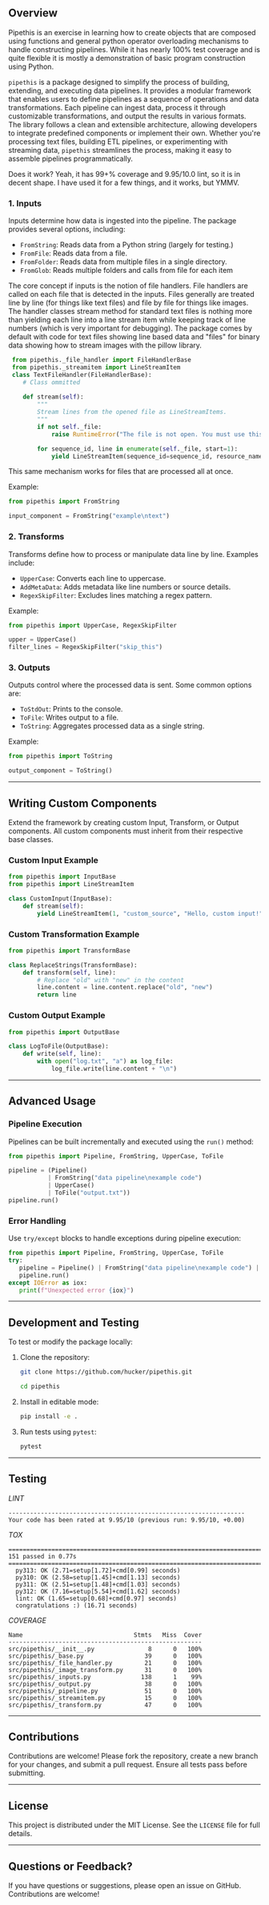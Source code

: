 
## Overview

Pipethis is an exercise in learning how to create objects that are composed using functions and general python
operator overloading mechanisms to handle constructing pipelines.  While it has nearly 100% test coverage and is quite 
flexible it is mostly a demonstration of basic program construction using Python.

`pipethis` is a package designed to simplify the process of building, extending, and executing data pipelines.
It provides a modular framework that enables users to define pipelines as a sequence of operations and data 
transformations. Each pipeline can ingest data, process it through customizable transformations, and output 
the results in various formats. The library follows a clean and extensible architecture, allowing developers to
integrate predefined components or implement their own. Whether you're processing text files, building ETL pipelines, 
or experimenting with streaming data, `pipethis` streamlines the process, making it easy to assemble 
pipelines programmatically.

Does it work?  Yeah, it has 99+% coverage and 9.95/10.0 lint, so it is in decent shape.  I have used it for 
a few things, and it works, but YMMV.

### **1. Inputs**
Inputs determine how data is ingested into the pipeline. The package provides several options, including:
- `FromString`: Reads data from a Python string (largely for testing.)
- `FromFile`: Reads data from a file.
- `FromFolder`: Reads data from multiple files in a single directory.
- `FromGlob`: Reads multiple folders and calls from file for each item

The core concept if inputs is the notion of file handlers. File handlers are called on each file that is detected
in the inputs.  Files generally are treated line by line (for things like text files) and file by file for things
like images.  The handler classes stream method for standard text files is nothing more than yielding each line into
a line stream item while keeping track of line numbers (which is very important for debugging).  The package
comes by default with code for text files showing line based data and "files" for binary data showing how to 
stream images with the pillow library.

```python
 from pipethis._file_handler import FileHandlerBase
 from pipethis._streamitem import LineStreamItem
 class TextFileHandler(FileHandlerBase):
    # Class ommitted
    
    def stream(self):
        """
        Stream lines from the opened file as LineStreamItems.
        """
        if not self._file:
            raise RuntimeError("The file is not open. You must use this file_handler in a context manager.")

        for sequence_id, line in enumerate(self._file, start=1):
            yield LineStreamItem(sequence_id=sequence_id, resource_name=(self.file_path), data=line.strip())
   ```

This same mechanism works for files that are processed all at once.

Example:
```python
from pipethis import FromString

input_component = FromString("example\ntext")
```

### **2. Transforms**
Transforms define how to process or manipulate data line by line. Examples include:
- `UpperCase`: Converts each line to uppercase.
- `AddMetaData`: Adds metadata like line numbers or source details.
- `RegexSkipFilter`: Excludes lines matching a regex pattern.

Example:
```python
from pipethis import UpperCase, RegexSkipFilter

upper = UpperCase()
filter_lines = RegexSkipFilter("skip_this")
```

### **3. Outputs**
Outputs control where the processed data is sent. Some common options are:
- `ToStdOut`: Prints to the console.
- `ToFile`: Writes output to a file.
- `ToString`: Aggregates processed data as a single string.

Example:
```python
from pipethis import ToString

output_component = ToString()
```

---

## Writing Custom Components

Extend the framework by creating custom Input, Transform, or Output components. All custom components must inherit from their respective base classes.

### Custom Input Example
```python
from pipethis import InputBase
from pipethis import LineStreamItem

class CustomInput(InputBase):
    def stream(self):
        yield LineStreamItem(1, "custom_source", "Hello, custom input!")
```

### Custom Transformation Example
```python
from pipethis import TransformBase

class ReplaceStrings(TransformBase):
    def transform(self, line):
        # Replace "old" with "new" in the content
        line.content = line.content.replace("old", "new")
        return line
```

### Custom Output Example
```python
from pipethis import OutputBase

class LogToFile(OutputBase):
    def write(self, line):
        with open("log.txt", "a") as log_file:
            log_file.write(line.content + "\n")
```

---

## Advanced Usage

### Pipeline Execution
Pipelines can be built incrementally and executed using the `run()` method:
```python
from pipethis import Pipeline, FromString, UpperCase, ToFile

pipeline = (Pipeline() 
           | FromString("data pipeline\nexample code")  
           | UpperCase() 
           | ToFile("output.txt"))
pipeline.run()
```

### Error Handling
Use `try/except` blocks to handle exceptions during pipeline execution:
```python
from pipethis import Pipeline, FromString, UpperCase, ToFile
try:
   pipeline = Pipeline() | FromString("data pipeline\nexample code") | UpperCase() | ToFile("output.txt")
   pipeline.run()
except IOError as iox:
   print(f"Unexpected error {iox}")
```

---

## Development and Testing

To test or modify the package locally:

1. Clone the repository:
   ```bash
   git clone https://github.com/hucker/pipethis.git

   cd pipethis
   ```

2. Install in editable mode:
   ```bash
   pip install -e .
   ```

3. Run tests using `pytest`:
   ```bash
   pytest
   ```

---
## Testing

*LINT*
```text
------------------------------------------------------------------
Your code has been rated at 9.95/10 (previous run: 9.95/10, +0.00)
```

*TOX*
```text
=============================================================================================================================================================================== 151 passed in 0.77s ===============================================================================================================================================================================
  py313: OK (2.71=setup[1.72]+cmd[0.99] seconds)
  py310: OK (2.58=setup[1.45]+cmd[1.13] seconds)
  py311: OK (2.51=setup[1.48]+cmd[1.03] seconds)
  py312: OK (7.16=setup[5.54]+cmd[1.62] seconds)
  lint: OK (1.65=setup[0.68]+cmd[0.97] seconds)
  congratulations :) (16.71 seconds)
```

*COVERAGE*
```text
Name                               Stmts   Miss  Cover
------------------------------------------------------
src/pipethis/__init__.py               8      0   100%
src/pipethis/_base.py                 39      0   100%
src/pipethis/_file_handler.py         21      0   100%
src/pipethis/_image_transform.py      31      0   100%
src/pipethis/_inputs.py              138      1    99%
src/pipethis/_output.py               38      0   100%
src/pipethis/_pipeline.py             51      0   100%
src/pipethis/_streamitem.py           15      0   100%
src/pipethis/_transform.py            47      0   100%
```
---
## Contributions

Contributions are welcome! Please fork the repository, create a new branch for your changes, and submit a pull request. Ensure all tests pass before submitting.

---

## License

This project is distributed under the MIT License. See the `LICENSE` file for full details.

---

## Questions or Feedback?

If you have questions or suggestions, please open an issue on GitHub. Contributions are welcome!